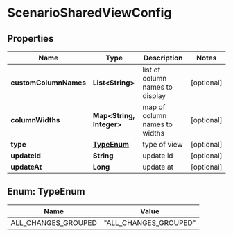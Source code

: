

# ScenarioSharedViewConfig


## Properties

| Name | Type | Description | Notes |
|------------ | ------------- | ------------- | -------------|
|**customColumnNames** | **List&lt;String&gt;** | list of column names to display |  [optional] |
|**columnWidths** | **Map&lt;String, Integer&gt;** | map of column names to widths |  [optional] |
|**type** | [**TypeEnum**](#TypeEnum) | type of view |  [optional] |
|**updateId** | **String** | update id |  [optional] |
|**updateAt** | **Long** | update at |  [optional] |



## Enum: TypeEnum

| Name | Value |
|---- | -----|
| ALL_CHANGES_GROUPED | &quot;ALL_CHANGES_GROUPED&quot; |



